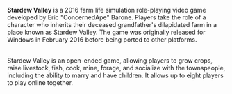 **Stardew Valley** is a 2016 farm life simulation role-playing video game developed by Eric "ConcernedApe" Barone. Players take the role of a character who inherits their deceased grandfather's dilapidated farm in a place known as Stardew Valley. The game was originally released for Windows in February 2016 before being ported to other platforms.

<br>
Stardew Valley is an open-ended game, allowing players to grow crops, raise livestock, fish, cook, mine, forage, and socialize with the townspeople, including the ability to marry and have children. It allows up to eight players to play online together.
